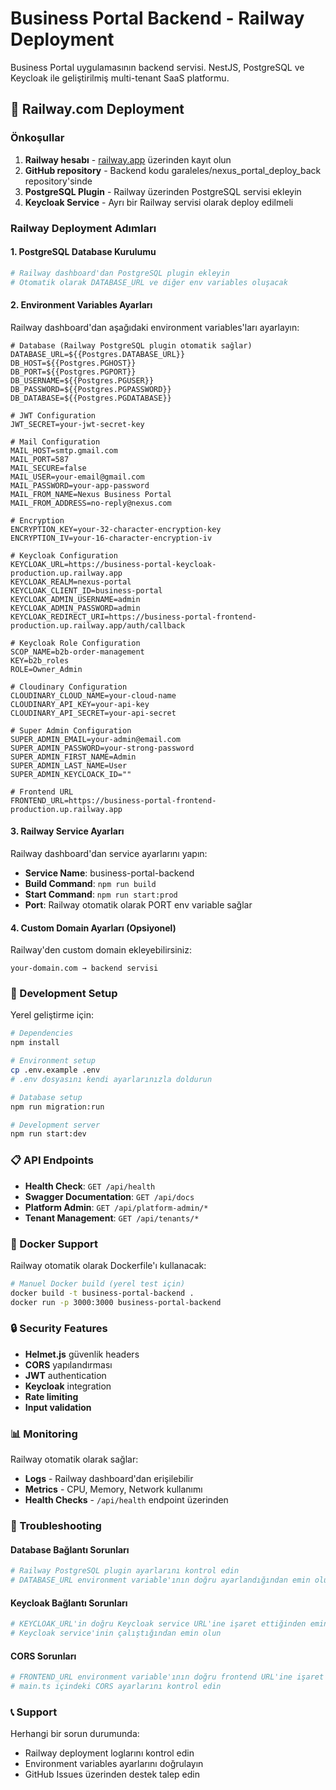 # Business Portal Backend - Railway Deployment

Business Portal uygulamasının backend servisi. NestJS, PostgreSQL ve Keycloak ile geliştirilmiş multi-tenant SaaS platformu.

## 🚀 Railway.com Deployment

### Önkoşullar

1. **Railway hesabı** - [railway.app](https://railway.app) üzerinden kayıt olun
2. **GitHub repository** - Backend kodu garaleles/nexus_portal_deploy_back repository'sinde
3. **PostgreSQL Plugin** - Railway üzerinden PostgreSQL servisi ekleyin
4. **Keycloak Service** - Ayrı bir Railway servisi olarak deploy edilmeli

### Railway Deployment Adımları

#### 1. PostgreSQL Database Kurulumu
```bash
# Railway dashboard'dan PostgreSQL plugin ekleyin
# Otomatik olarak DATABASE_URL ve diğer env variables oluşacak
```

#### 2. Environment Variables Ayarları
Railway dashboard'dan aşağıdaki environment variables'ları ayarlayın:

```env
# Database (Railway PostgreSQL plugin otomatik sağlar)
DATABASE_URL=${{Postgres.DATABASE_URL}}
DB_HOST=${{Postgres.PGHOST}}
DB_PORT=${{Postgres.PGPORT}}
DB_USERNAME=${{Postgres.PGUSER}}
DB_PASSWORD=${{Postgres.PGPASSWORD}}
DB_DATABASE=${{Postgres.PGDATABASE}}

# JWT Configuration
JWT_SECRET=your-jwt-secret-key

# Mail Configuration
MAIL_HOST=smtp.gmail.com
MAIL_PORT=587
MAIL_SECURE=false
MAIL_USER=your-email@gmail.com
MAIL_PASSWORD=your-app-password
MAIL_FROM_NAME=Nexus Business Portal
MAIL_FROM_ADDRESS=no-reply@nexus.com

# Encryption
ENCRYPTION_KEY=your-32-character-encryption-key
ENCRYPTION_IV=your-16-character-encryption-iv

# Keycloak Configuration
KEYCLOAK_URL=https://business-portal-keycloak-production.up.railway.app
KEYCLOAK_REALM=nexus-portal
KEYCLOAK_CLIENT_ID=business-portal
KEYCLOAK_ADMIN_USERNAME=admin
KEYCLOAK_ADMIN_PASSWORD=admin
KEYCLOAK_REDIRECT_URI=https://business-portal-frontend-production.up.railway.app/auth/callback

# Keycloak Role Configuration
SCOP_NAME=b2b-order-management
KEY=b2b_roles
ROLE=Owner_Admin

# Cloudinary Configuration
CLOUDINARY_CLOUD_NAME=your-cloud-name
CLOUDINARY_API_KEY=your-api-key
CLOUDINARY_API_SECRET=your-api-secret

# Super Admin Configuration
SUPER_ADMIN_EMAIL=your-admin@email.com
SUPER_ADMIN_PASSWORD=your-strong-password
SUPER_ADMIN_FIRST_NAME=Admin
SUPER_ADMIN_LAST_NAME=User
SUPER_ADMIN_KEYCLOACK_ID=""

# Frontend URL
FRONTEND_URL=https://business-portal-frontend-production.up.railway.app
```

#### 3. Railway Service Ayarları

Railway dashboard'dan service ayarlarını yapın:

- **Service Name**: business-portal-backend
- **Build Command**: `npm run build`
- **Start Command**: `npm run start:prod`
- **Port**: Railway otomatik olarak PORT env variable sağlar

#### 4. Custom Domain Ayarları (Opsiyonel)

Railway'den custom domain ekleyebilirsiniz:
```
your-domain.com → backend servisi
```

### 🔧 Development Setup

Yerel geliştirme için:

```bash
# Dependencies
npm install

# Environment setup
cp .env.example .env
# .env dosyasını kendi ayarlarınızla doldurun

# Database setup
npm run migration:run

# Development server
npm run start:dev
```

### 📋 API Endpoints

- **Health Check**: `GET /api/health`
- **Swagger Documentation**: `GET /api/docs`
- **Platform Admin**: `GET /api/platform-admin/*`
- **Tenant Management**: `GET /api/tenants/*`

### 🐳 Docker Support

Railway otomatik olarak Dockerfile'ı kullanacak:

```bash
# Manuel Docker build (yerel test için)
docker build -t business-portal-backend .
docker run -p 3000:3000 business-portal-backend
```

### 🔒 Security Features

- **Helmet.js** güvenlik headers
- **CORS** yapılandırması
- **JWT** authentication
- **Keycloak** integration
- **Rate limiting**
- **Input validation**

### 📊 Monitoring

Railway otomatik olarak sağlar:
- **Logs** - Railway dashboard'dan erişilebilir
- **Metrics** - CPU, Memory, Network kullanımı
- **Health Checks** - `/api/health` endpoint üzerinden

### 🚨 Troubleshooting

#### Database Bağlantı Sorunları
```bash
# Railway PostgreSQL plugin ayarlarını kontrol edin
# DATABASE_URL environment variable'ının doğru ayarlandığından emin olun
```

#### Keycloak Bağlantı Sorunları
```bash
# KEYCLOAK_URL'in doğru Keycloak service URL'ine işaret ettiğinden emin olun
# Keycloak service'inin çalıştığından emin olun
```

#### CORS Sorunları
```bash
# FRONTEND_URL environment variable'ının doğru frontend URL'ine işaret ettiğinden emin olun
# main.ts içindeki CORS ayarlarını kontrol edin
```

### 📞 Support

Herhangi bir sorun durumunda:
- Railway deployment loglarını kontrol edin
- Environment variables ayarlarını doğrulayın
- GitHub Issues üzerinden destek talep edin 